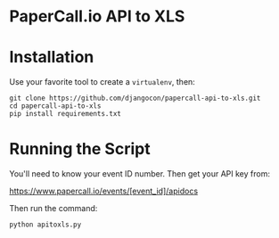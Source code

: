 # PaperCall.io API to XLS



# Installation

Use your favorite tool to create a `virtualenv`, then:

    git clone https://github.com/djangocon/papercall-api-to-xls.git
    cd papercall-api-to-xls
    pip install requirements.txt

# Running the Script

You'll need to know your event ID number. Then get your API key from:

https://www.papercall.io/events/[event_id]/apidocs

Then run the command:

    python apitoxls.py